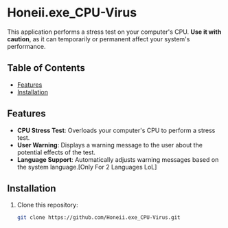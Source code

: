 # Honeii.exe_CPU-Virus

This application performs a stress test on your computer's CPU. **Use it with caution**, as it can temporarily or permanent affect your system's performance.

## Table of Contents

- [Features](#features)
- [Installation](#installation)

## Features

- **CPU Stress Test**: Overloads your computer's CPU to perform a stress test.
- **User Warning**: Displays a warning message to the user about the potential effects of the test.
- **Language Support**: Automatically adjusts warning messages based on the system language.[Only For 2 Languages LoL]


## Installation

1. Clone this repository:
   ```bash
   git clone https://github.com/Honeii.exe_CPU-Virus.git

